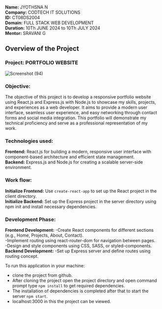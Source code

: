 **Name:** JYOTHSNA N <br>
**Company:** CODTECH IT SOLUTIONS <br>
**ID:**  CT08DS2004 <br>
**Domain:** FULL STACK WEB DEVELOPMENT <br>
**Duration:** 10Th JUNE 2024 to 10Th JULY 2024 <br>
**Mentor:** SRAVANI G <br>

## Overview of the Project

### Project: PORTFOLIO WEBSITE
![Screenshot (94)](https://github.com/Jyothsna25/CODTECH-Task-2/assets/160406602/85209506-e297-4377-b7ed-44a94e95a4ba)

### Objective:
The objective of this project is to develop a responsive portfolio website using React.js and Express.js with Node.js to showcase my skills, projects, and experiences as a web developer. It aims to provide a modern user interface, seamless user experience, and easy networking through contact forms and social media integration. This portfolio will demonstrate my technical proficiency and serve as a professional representation of my work.

### Technologies used:
**Frontend:** React.js for building a modern, responsive user interface with component-based architecture and efficient state management. </br>
**Backend:** Express.js and Node.js for creating a scalable server-side environment.

### Work flow:
**Initialize Frontend:** Use `create-react-app` to set up the React project in the client directory. </br>
**Initialize Backend:** Set up the Express project in the server directory using npm init and install necessary dependencies.
### Development Phase:
**Frontend Development:**
-Create React components for different sections (e.g., Home, Projects, About, Contact). </br>
-Implement routing using react-router-dom for navigation between pages. </br>
-Design and style components using CSS, SASS, or styled-components. </br>
**Backend Development:** 
-Set up Express server and define routes using routing concept.

To run this application in your machine: </br>
- clone the project from github. </br>
- After cloning the project open the project directory and open command prompt type `npm install` to get required dependencies. </br>
- The installation of dependencies is completed after that to start the server `npm start`. </br>
- localhost:3000 in this the project can be viewed.








